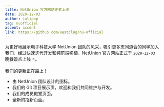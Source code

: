 ```yaml
---
title: NetUnion 官方网站正式上线
date: 2020-12-03
author: Lolipop
tag: nuofficial
accent: accent
link: https://github.com/uestclug/nu-official
---
```

为更好地展示电子科技大学 NetUnion 团队的风采，吸引更多志同道合的同学加入我们，经过快速迭代开发和纯前端移植，NetUnion 官方网站正式于 `2020-12-03` 晚餐饭点上线 :star:。

我们的更新正在路上！

- 由 NetUnion 团队设计的图标。
- 我们的 Git 项目展示页，欢迎和我们共同维护与开发。
- 我们的成员殿堂页面。
- 全新的招新页面。
